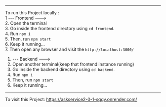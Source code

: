 --------------------------
To run this Project locally :  
  1 --- Frontend --->  
  2. Open the terminal  
  3. Go inside the frontend directory using `cd frontend`.  
  4. Run `npm i`  
  5. Then, run `npm start`  
  6. Keep it running...  
  7. Then open any browser and visit the `http://localhost:3000/`

1. --- Backend --->
2. Open another terminal(keep that frontend instance running)
3. Go inside the backend directory using `cd backend`.
4. Run `npm i`
5. Then, run `npm start`
6. Keep it running...
-----------------------------

To visit this Project: https://askservice2-0-1-sqgv.onrender.com/
